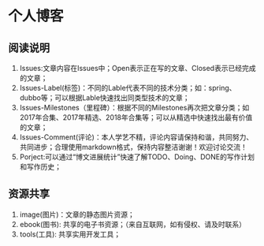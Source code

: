 # 个人博客

## 阅读说明
1. Issues:文章内容在Issues中；Open表示正在写的文章、Closed表示已经完成的文章；
2. Issues-Label(标签)：不同的Lable代表不同的技术分类；如：spring、dubbo等；可以根据Lable快速找出同类型技术的文章；
3. Issues-Milestones（里程碑）：根据不同的Milestones再次把文章分类；如2017年合集、2017年精选、2018年合集等；可以从精选中快速找出最有价值的文章；
4. Issues-Comment(评论)：本人学艺不精，评论内容请保持和谐，共同努力、共同进步；合理使用markdown格式，保持内容整洁谢谢！欢迎讨论交流！
5. Porject:可以通过“博文进展统计”快速了解TODO、Doing、DONE的写作计划和写作历史；
## 资源共享
1. image(图片)：文章的静态图片资源；
2. ebook(图书): 共享的电子书资源；（来自互联网，如有侵权、请及时联系）
3. tools(工具): 共享实用开发工具；
